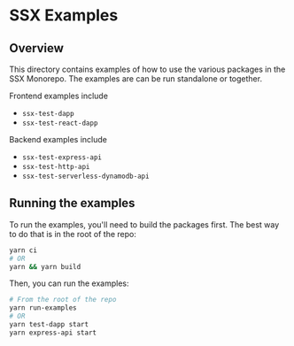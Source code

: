 # SSX Examples
## Overview
This directory contains examples of how to use the various packages in the SSX Monorepo. The examples are can be run standalone or together.

Frontend examples include 
- `ssx-test-dapp`
- `ssx-test-react-dapp`

Backend examples include
- `ssx-test-express-api`
- `ssx-test-http-api`
- `ssx-test-serverless-dynamodb-api`


## Running the examples
To run the examples, you'll need to build the packages first. The best way to do that is in the root of the repo:
```sh
yarn ci
# OR
yarn && yarn build
```

Then, you can run the examples:
```sh
# From the root of the repo
yarn run-examples
# OR
yarn test-dapp start
yarn express-api start
```
